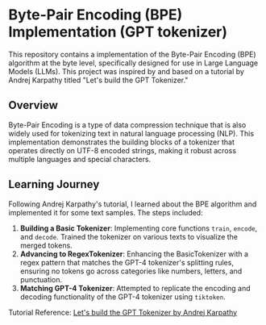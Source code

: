# Byte-Pair Encoding (BPE) Implementation (GPT tokenizer)

This repository contains a implementation of the Byte-Pair Encoding (BPE) algorithm at the byte level, specifically designed for use in Large Language Models (LLMs). This project was inspired by and based on a tutorial by Andrej Karpathy titled "Let's build the GPT Tokenizer."

## Overview

Byte-Pair Encoding is a type of data compression technique that is also widely used for tokenizing text in natural language processing (NLP). This implementation demonstrates the building blocks of a tokenizer that operates directly on UTF-8 encoded strings, making it robust across multiple languages and special characters.

## Learning Journey

Following Andrej Karpathy's tutorial, I learned about the BPE algorithm and implemented it for some text samples. The steps included:

1. **Building a Basic Tokenizer**: Implementing core functions `train`, `encode`, and `decode`. Trained the tokenizer on various texts to visualize the merged tokens.
2. **Advancing to RegexTokenizer**: Enhancing the BasicTokenizer with a regex pattern that matches the GPT-4 tokenizer's splitting rules, ensuring no tokens go across categories like numbers, letters, and punctuation.
3. **Matching GPT-4 Tokenizer**: Attempted to replicate the encoding and decoding functionality of the GPT-4 tokenizer using `tiktoken`.

Tutorial Reference: [Let's build the GPT Tokenizer by Andrej Karpathy](https://www.youtube.com/watch?v=zduSFxRajkE&t=3527s&ab_channel=AndrejKarpathy)
